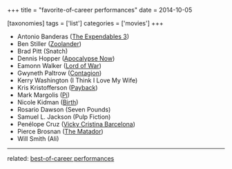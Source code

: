 +++
title = "favorite-of-career performances"
date = 2014-10-05

[taxonomies]
tags = ['list']
categories = ['movies']
+++

-   Antonio Banderas ([The Expendables 3])
-   Ben Stiller ([Zoolander])
-   Brad Pitt (Snatch)
-   Dennis Hopper ([Apocalypse Now])
-   Eamonn Walker ([Lord of War])
-   Gwyneth Paltrow ([Contagion])
-   Kerry Washington (I Think I Love My Wife)
-   Kris Kristofferson ([Payback])
-   Mark Margolis ([Pi])
-   Nicole Kidman ([Birth])
-   Rosario Dawson (Seven Pounds)
-   Samuel L. Jackson (Pulp Fiction)
-   Penélope Cruz ([Vicky Cristina Barcelona])
-   Pierce Brosnan ([The Matador])
-   Will Smith (Ali)

---

related: [best-of-career performances]

  [The Expendables 3]: http://tshepang.net/the-expendables-3
  [Zoolander]: http://tshepang.net/zoolander-2001
  [Apocalypse Now]: http://tshepang.net/apocalypse-now-1979
  [Lord of War]: http://tshepang.net/lord-of-war-2005
  [Contagion]: http://tshepang.net/contagion-2011
  [Payback]: http://tshepang.net/payback-1999
  [Pi]: http://tshepang.net/pi-1997
  [Birth]: http://tshepang.net/birth-2004
  [Vicky Cristina Barcelona]: http://tshepang.net/vicky-cristina-barcelona-2008
  [The Matador]: http://tshepang.net/the-matador-2004
  [best-of-career performances]: http://tshepang.net/best-of-career-performances
